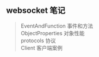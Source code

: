 ## websocket 笔记
> EventAndFunction 事件和方法 <br/>
> ObjectProperties 对象性能 <br/>
> protocols 协议 <br/>
> Client 客户端案例 <br/>